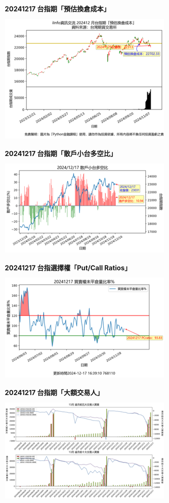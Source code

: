 ## 20241217 台指期「預估換倉成本」
![](images/txfcost.png)

## 20241217 台指期「散戶小台多空比」
![](images/bbiri.png)

## 20241217 台指選擇權「Put/Call Ratios」
![](images/pcratio.png)

## 20241217 台指期「大額交易人」
![](images/blocktrade.png)

